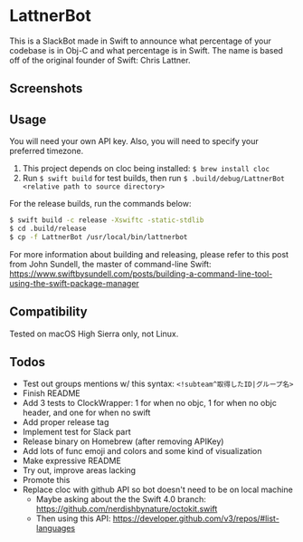 # LattnerBot

This is a SlackBot made in Swift to announce what percentage of your codebase is in Obj-C and what percentage is in Swift. The name is based off of the original founder of Swift: Chris Lattner.

## Screenshots

## Usage
You will need your own API key. Also, you will need to specify your preferred timezone.

1. This project depends on cloc being installed: ``$ brew install cloc``
2. Run ``$ swift build`` for test builds, then run ``$ .build/debug/LattnerBot <relative path to source directory>``

For the release builds, run the commands below:
```bash
$ swift build -c release -Xswiftc -static-stdlib
$ cd .build/release
$ cp -f LattnerBot /usr/local/bin/lattnerbot
```
For more information about building and releasing, please refer to this post from John Sundell, 
the master of command-line Swift: https://www.swiftbysundell.com/posts/building-a-command-line-tool-using-the-swift-package-manager

## Compatibility

Tested on macOS High Sierra only, not Linux.

## Todos
* Test out groups mentions w/ this syntax: ``<!subteam^取得したID|グループ名>``
* Finish README
* Add 3 tests to ClockWrapper: 1 for when no objc, 1 for when no objc header, and one for when no swift
* Add proper release tag
* Implement test for Slack part
* Release binary on Homebrew (after removing APIKey)
* Add lots of func emoji and colors and some kind of visualization
* Make expressive README
* Try out, improve areas lacking
* Promote this
* Replace cloc with github API so bot doesn't need to be on local machine
   * Maybe asking about the the Swift 4.0 branch: https://github.com/nerdishbynature/octokit.swift
   * Then using this API: https://developer.github.com/v3/repos/#list-languages
